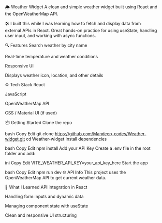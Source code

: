 🌦️ Weather Widget
A clean and simple weather widget built using React and the OpenWeatherMap API.

🛠️ I built this while I was learning how to fetch and display data from external APIs in React. Great hands-on practice for using useState, handling user input, and working with async functions.

🔍 Features
Search weather by city name

Real-time temperature and weather conditions

Responsive UI

Displays weather icon, location, and other details

⚙️ Tech Stack
React

JavaScript

OpenWeatherMap API

CSS / Material UI (if used)

📦 Getting Started
Clone the repo

bash
Copy
Edit
git clone https://github.com/Mandeep-codes/Weather-widget.git
cd Weather-widget
Install dependencies

bash
Copy
Edit
npm install
Add your API Key
Create a .env file in the root folder and add:

ini
Copy
Edit
VITE_WEATHER_API_KEY=your_api_key_here
Start the app

bash
Copy
Edit
npm run dev
🌐 API Info
This project uses the OpenWeatherMap API to get current weather data.

🧠 What I Learned
API integration in React

Handling form inputs and dynamic data

Managing component state with useState

Clean and responsive UI structuring
